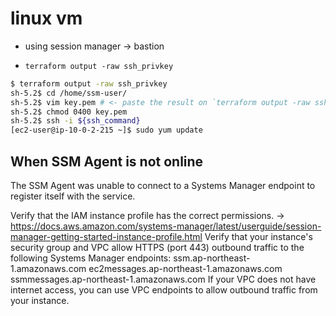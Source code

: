 # linux vm

+ using session manager -> bastion

+ `terraform output -raw ssh_privkey`
```sh
$ terraform output -raw ssh_privkey
sh-5.2$ cd /home/ssm-user/
sh-5.2$ vim key.pem # <- paste the result on `terraform output -raw ssh_privkey`
sh-5.2$ chmod 0400 key.pem
sh-5.2$ ssh -i ${ssh_command}
[ec2-user@ip-10-0-2-215 ~]$ sudo yum update
```

## When SSM Agent is not online
The SSM Agent was unable to connect to a Systems Manager endpoint to register itself with the service.

Verify that the IAM instance profile has the correct permissions. -> https://docs.aws.amazon.com/systems-manager/latest/userguide/session-manager-getting-started-instance-profile.html
Verify that your instance's security group and VPC allow HTTPS (port 443) outbound traffic to the following Systems Manager endpoints:
ssm.ap-northeast-1.amazonaws.com
ec2messages.ap-northeast-1.amazonaws.com
ssmmessages.ap-northeast-1.amazonaws.com
If your VPC does not have internet access, you can use VPC endpoints  to allow outbound traffic from your instance.